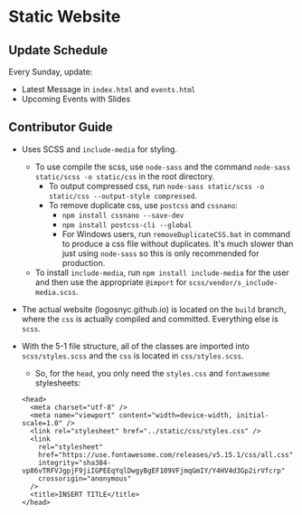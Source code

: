 # Static Website

## Update Schedule

Every Sunday, update:

- Latest Message in `index.html` and `events.html`
- Upcoming Events with Slides

## Contributor Guide

- Uses SCSS and `include-media` for styling.

  - To use compile the scss, use `node-sass` and the command `node-sass static/scss -o static/css` in the root directory.
    - To output compressed css, run `node-sass static/scss -o static/css --output-style compressed`.
    - To remove duplicate css, use `postcss` and `cssnano`:
      - `npm install cssnano --save-dev`
      - `npm install postcss-cli --global`
      - For Windows users, run `removeDuplicateCSS.bat` in command to produce a css file without duplicates. It's much slower than just using `node-sass` so this is only recommended for production.
  - To install `include-media`, run `npm install include-media` for the user and then use the appropriate `@import` for `scss/vendor/s_include-media.scss`.

- The actual website (logosnyc.github.io) is located on the `build` branch, where the `css` is actually compiled and committed. Everything else is `scss`.

- With the 5-1 file structure, all of the classes are imported into `scss/styles.scss` and the `css` is located in `css/styles.scss`.
  - So, for the `head`, you only need the `styles.css` and `fontawesome` stylesheets:
  ```
  <head>
    <meta charset="utf-8" />
    <meta name="viewport" content="width=device-width, initial-scale=1.0" />
    <link rel="stylesheet" href="../static/css/styles.css" />
    <link
      rel="stylesheet"
      href="https://use.fontawesome.com/releases/v5.15.1/css/all.css"
      integrity="sha384-vp86vTRFVJgpjF9jiIGPEEqYqlDwgyBgEF109VFjmqGmIY/Y4HV4d3Gp2irVfcrp"
      crossorigin="anonymous"
    />
    <title>INSERT TITLE</title>
  </head>
  ```
